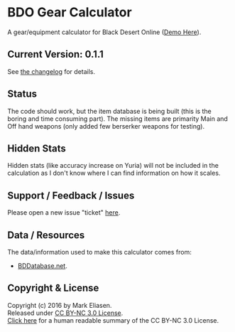BDO Gear Calculator
========

A gear/equipment calculator for Black Desert Online ([Demo Here](https://www.sirmre.com/bdo-gear-calculator)).


## Current Version: 0.1.1

See [the changelog](https://github.com/MrEliasen/BDO-Gear-Calculator/blob/master/CHANGELOG.md) for details.


## Status

The code should work, but the item database is being built (this is the boring and time consuming part). The missing items are primarity Main and Off hand weapons (only added few berserker weapons for testing).


## Hidden Stats

Hidden stats (like accuracy increase on Yuria) will not be included in the calculation as I don't know where I can find information on how it scales.


## Support / Feedback / Issues

Please open a new issue "ticket" [here](https://github.com/MrEliasen/bdo-calculator/issues).


## Data / Resources

The data/information used to make this calculator comes from:

 * [BDDatabase.net](http://bddatabase.net).


## Copyright & License

Copyright (c) 2016 by Mark Eliasen.   
Released under [CC BY-NC 3.0 License](https://creativecommons.org/licenses/by-nc/3.0/legalcode).   
[Click here](https://creativecommons.org/licenses/by-nc/3.0/) for a human readable summary of the CC BY-NC 3.0 License.
